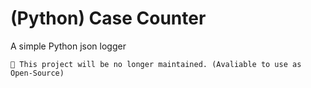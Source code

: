 # (Python) Case Counter
A simple Python json logger

`🔴 This project will be no longer maintained. (Avaliable to use as Open-Source)`
